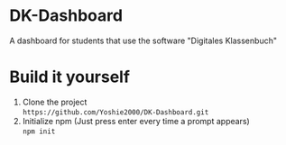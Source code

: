 # DK-Dashboard
A dashboard for students that use the software "Digitales Klassenbuch"

# Build it yourself
1. Clone the project<br/>
  `https://github.com/Yoshie2000/DK-Dashboard.git`
2. Initialize npm (Just press enter every time a prompt appears)<br/>
  `npm init`

